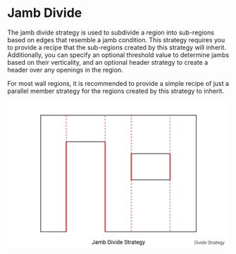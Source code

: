 # Jamb Divide

The jamb divide strategy is used to subdivide a region into sub-regions based on edges that resemble a jamb condition. This strategy requires you to provide a recipe that the sub-regions created by this strategy will inherit. Additionally, you can specify an optional threshold value to determine jambs based on their verticality, and an optional header strategy to create a header over any openings in the region.

For most wall regions, it is recommended to provide a simple recipe of just a parallel member strategy for the regions created by this strategy to inherit.

![Jamb Divide](/assets/objects/regions/strategies/divide/JambDivide.png/)

<!--update graphic to include threshold and header strategy?-->